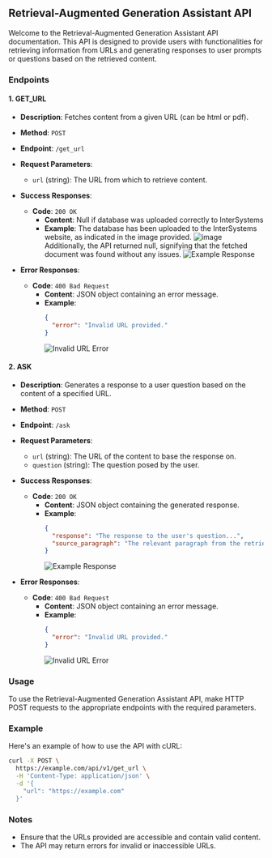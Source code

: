 ## Retrieval-Augmented Generation Assistant API

Welcome to the Retrieval-Augmented Generation Assistant API documentation. This API is designed to provide users with functionalities for retrieving information from URLs and generating responses to user prompts or questions based on the retrieved content.

### Endpoints

#### 1. GET_URL

- **Description**: Fetches content from a given URL (can be html or pdf).
  
- **Method**: `POST`
  
- **Endpoint**: `/get_url`

- **Request Parameters**:
  - `url` (string): The URL from which to retrieve content.

- **Success Responses**:
  - **Code**: `200 OK`
    - **Content**: Null if database was uploaded correctly to InterSystems
    - **Example**:
      The database has been uploaded to the InterSystems website, as indicated in the image provided. 
      ![image](https://github.com/adriablancafort/retrieval-augmented-generation-assistent-hackupc24/assets/132887066/913d99a1-d366-40c7-b6d8-68315a831198)
      Additionally, the API returned null, signifying that the fetched document was found without any issues.
      ![Example Response](https://github.com/adriablancafort/retrieval-augmented-generation-assistent-hackupc24/assets/132887066/6b6e09e8-3a16-468d-902b-7acc14e6a645)

- **Error Responses**:
  - **Code**: `400 Bad Request`
    - **Content**: JSON object containing an error message.
    - **Example**:
      ```json
      {
        "error": "Invalid URL provided."
      }
      ```
      ![Invalid URL Error](https://github.com/adriablancafort/retrieval-augmented-generation-assistent-hackupc24/assets/132887066/c54a0221-68ce-4f54-88e8-5ca55e479ee2)

#### 2. ASK

- **Description**: Generates a response to a user question based on the content of a specified URL.
  
- **Method**: `POST`
  
- **Endpoint**: `/ask`

- **Request Parameters**:
  - `url` (string): The URL of the content to base the response on.
  - `question` (string): The question posed by the user.

- **Success Responses**:
  - **Code**: `200 OK`
    - **Content**: JSON object containing the generated response.
    - **Example**:
      ```json
      {
        "response": "The response to the user's question...",
        "source_paragraph": "The relevant paragraph from the retrieved content..."
      }
      ```
      ![Example Response](https://github.com/adriablancafort/retrieval-augmented-generation-assistent-hackupc24/assets/132887066/84af8273-60ec-42d6-9293-eaab3e0a8bc8)

- **Error Responses**:
  - **Code**: `400 Bad Request`
    - **Content**: JSON object containing an error message.
    - **Example**:
      ```json
      {
        "error": "Invalid URL provided."
      }
      ```
      ![Invalid URL Error](https://github.com/adriablancafort/retrieval-augmented-generation-assistent-hackupc24/assets/132887066/c54a0221-68ce-4f54-88e8-5ca55e479ee2)

### Usage

To use the Retrieval-Augmented Generation Assistant API, make HTTP POST requests to the appropriate endpoints with the required parameters.

### Example

Here's an example of how to use the API with cURL:

```bash
curl -X POST \
  https://example.com/api/v1/get_url \
  -H 'Content-Type: application/json' \
  -d '{
    "url": "https://example.com"
  }'
```

### Notes

- Ensure that the URLs provided are accessible and contain valid content.
- The API may return errors for invalid or inaccessible URLs.
